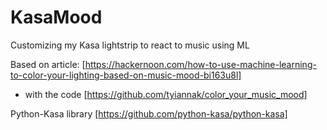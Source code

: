 # KasaMood
Customizing my Kasa lightstrip to react to music using ML

Based on article: [https://hackernoon.com/how-to-use-machine-learning-to-color-your-lighting-based-on-music-mood-bi163u8l]

  - with the code [https://github.com/tyiannak/color_your_music_mood]


Python-Kasa library [https://github.com/python-kasa/python-kasa]

